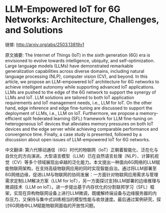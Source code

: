 # LLM-Empowered IoT for 6G Networks: Architecture, Challenges, and Solutions

链接: http://arxiv.org/abs/2503.13819v1

原文摘要:
The Internet of Things (IoT) in the sixth generation (6G) era is envisioned
to evolve towards intelligence, ubiquity, and self-optimization. Large language
models (LLMs) have demonstrated remarkable generalization capabilities across
diverse domains, including natural language processing (NLP), computer vision
(CV), and beyond. In this article, we propose an LLM-empowered IoT architecture
for 6G networks to achieve intelligent autonomy while supporting advanced IoT
applications. LLMs are pushed to the edge of the 6G network to support the
synergy of LLMs and IoT. LLM solutions are tailored to both IoT application
requirements and IoT management needs, i.e., LLM for IoT. On the other hand,
edge inference and edge fine-tuning are discussed to support the deployment of
LLMs, i.e., LLM on IoT. Furthermore, we propose a memory-efficient split
federated learning (SFL) framework for LLM fine-tuning on heterogeneous IoT
devices that alleviates memory pressures on both IoT devices and the edge
server while achieving comparable performance and convergence time. Finally, a
case study is presented, followed by a discussion about open issues of
LLM-empowered IoT for 6G networks.

中文翻译:
第六代移动通信（6G）时代的物联网（IoT）正朝着智能化、泛在化与自优化的方向演进。大型语言模型（LLM）已在自然语言处理（NLP）、计算机视觉（CV）等多个领域展现出卓越的泛化能力。本文提出一种面向6G网络的LLM赋能物联网架构，在支持高级物联网应用的同时实现智能自治。通过将LLM部署至6G网络边缘，促进LLM与物联网的协同发展：一方面针对物联网应用需求与管理需求定制LLM解决方案（LLM for IoT），另一方面探讨支持LLM部署的边缘推理与微调技术（LLM on IoT）。进一步提出基于内存优化的分割联邦学习（SFL）框架，实现在异构物联网设备上进行LLM微调，既缓解终端设备与边缘服务器的内存压力，又保持与集中式训练相当的模型性能与收敛速度。最后通过案例研究，探讨6G网络中LLM赋能物联网面临的开放性问题。
